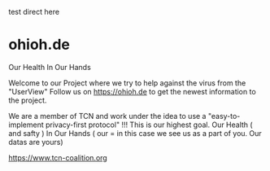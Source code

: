 test direct here

# ohioh.de
Our Health In Our Hands

Welcome to our Project where we try to help against the virus from the "UserView"
Follow us on https://ohioh.de to get the newest information to the project.

We are a member of TCN and work under the idea to use a "easy-to-implement privacy-first protocol" !!!
This is our highest goal. Our Health ( and safty ) In Our Hands ( our = in this case we see us as a part of you. Our datas are yours)

https://www.tcn-coalition.org
